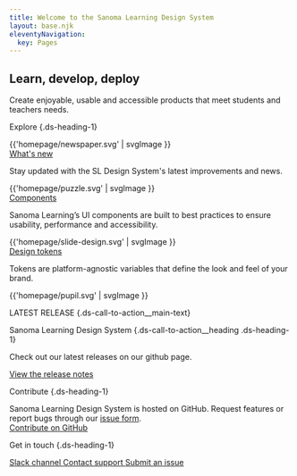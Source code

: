 ```yaml
---
title: Welcome to the Sanoma Learning Design System
layout: base.njk
eleventyNavigation:
  key: Pages
---
```


[//]: # (** &#40;Left for the future use&#41;)

[//]: # (### Not SSR:)

[//]: # (<ds-test-element></ds-test-element>)

[//]: # ()
[//]: # (### SSR:)

[//]: # (<is-land on:interaction="pointerenter" import="/js/components/test-component.js">)

[//]: # (<ds-test-element count="10"></ds-test-element>)

[//]: # (</is-land>)

[//]: # ()
[//]: # (### SSR:)

[//]: # (<is-land on:interaction="pointerenter" import="/js/components/my-counter.js">)

[//]: # (<my-counter></my-counter>)

[//]: # (</is-land>)

[//]: # ()
[//]: # (### not SSR:)

[//]: # (<my-counter></my-counter>)

<section class="ds-hero-block">

# Learn, develop, deploy

Create enjoyable, usable and accessible products that meet students and teachers needs.

</section>

<section class="ds-explore">

Explore {.ds-heading-1}

<div class="ds-explore-wrapper">

<div class="ds-explore__guidelines ds-explore__card">

<div class="ds-explore__card-image">
{{'homepage/newspaper.svg' | svgImage }}
</div>

<div class="ds-heading-2">
<a href="/categories/whats-new/" aria-labelledby="whatsNewParagraph">
What's new
</a>
</div>

<p id="whatsNewParagraph">Stay updated with the SL Design System's latest improvements and news.</p>

</div>

<div class="ds-explore__components ds-explore__card">

<div class="ds-explore__card-image">
{{'homepage/puzzle.svg' | svgImage }}
</div>

<div class="ds-heading-2">
<a href="/categories/components/overview/" aria-labelledby="componentsParagraph">
Components
</a>
</div>

<p id="componentsParagraph">Sanoma Learning’s UI components are built to best practices to ensure usability, performance and accessibility.</p>

</div>

<div class="ds-explore__design-tokens ds-explore__card">

<div class="ds-explore__card-image">
{{'homepage/slide-design.svg' | svgImage }}
</div>

<div class="ds-heading-2">
<a href="/categories/design-tokens/color" aria-labelledby="tokensParagraph">
Design tokens
</a>
</div>

<p id="tokensParagraph">Tokens are platform-agnostic variables that define the look and feel of your brand.</p>

</div>



</div>

</section>

<section class="ds-call-to-action">


{{'homepage/pupil.svg' | svgImage }}


<div class="ds-call-to-action__description">

LATEST RELEASE {.ds-call-to-action__main-text}

Sanoma Learning Design System {.ds-call-to-action__heading .ds-heading-1}

Check out our latest releases on our github page.

<a class="ds-call-to-action__link" href="https://github.com/sl-design-system/components/releases" target="_blank">
  View the release notes 
</a>

</div>

</section>

<section class="ds-contact-block">

<div class="ds-contact-block__contribute">

Contribute {.ds-heading-1}

<div class="ds-contact-block__description">
Sanoma Learning Design System is hosted on GitHub. Request features or report bugs through our <a class="ds-contact-block__description-link" href="https://github.com/sl-design-system/components/issues/new/choose" target="_blank">issue form</a>.
</div>

<a class="ds-contact-block__button" href="https://github.com/sl-design-system/components/blob/main/CONTRIBUTING.md" target="_blank">
<sl-icon name="fab-github"></sl-icon> Contribute on GitHub
</a>

</div>

<div class="ds-contact-block__get-in-touch">

Get in touch {.ds-heading-1}

<a class="ds-contact-block__link ds-contact-block__slack" href="https://sanoma.slack.com/archives/C03SA9HUUA3" target="_blank">
<sl-icon name="fab-slack"></sl-icon> Slack channel
</a>

<a class="ds-contact-block__link ds-contact-block__question" href="mailto:designsystem@sanoma.com">
<sl-icon name="far-messages-question"></sl-icon>
Contact support
</a>

<a class="ds-contact-block__link ds-contact-block__bug" href="https://github.com/sl-design-system/components/issues/new/choose" target="_blank">
<sl-icon name="far-bug"></sl-icon>
Submit an issue
</a>

</div>

</section>
